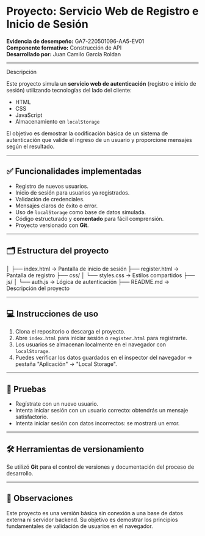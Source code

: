 # Proyecto: Servicio Web de Registro e Inicio de Sesión

**Evidencia de desempeño:** GA7-220501096-AA5-EV01  
**Componente formativo:** Construcción de API  
**Desarrollado por:** Juan Camilo García Roldan  

---

 Descripción

Este proyecto simula un **servicio web de autenticación** (registro e inicio de sesión) utilizando tecnologías del lado del cliente:

- HTML
- CSS
- JavaScript
- Almacenamiento en `localStorage`

El objetivo es demostrar la codificación básica de un sistema de autenticación que valide el ingreso de un usuario y proporcione mensajes según el resultado.

---

## ✅ Funcionalidades implementadas

- Registro de nuevos usuarios.
- Inicio de sesión para usuarios ya registrados.
- Validación de credenciales.
- Mensajes claros de éxito o error.
- Uso de `localStorage` como base de datos simulada.
- Código estructurado y **comentado** para fácil comprensión.
- Proyecto versionado con **Git**.

---

## 🗂️ Estructura del proyecto

│
├── index.html → Pantalla de inicio de sesión
├── register.html → Pantalla de registro
├── css/
│ └── styles.css → Estilos compartidos
├── js/
│ └── auth.js → Lógica de autenticación
├── README.md → Descripción del proyecto


---

## 💻 Instrucciones de uso

1. Clona el repositorio o descarga el proyecto.
2. Abre `index.html` para iniciar sesión o `register.html` para registrarte.
3. Los usuarios se almacenan localmente en el navegador con `localStorage`.
4. Puedes verificar los datos guardados en el inspector del navegador → pestaña "Aplicación" → "Local Storage".

---

## 🧪 Pruebas

- Regístrate con un nuevo usuario.
- Intenta iniciar sesión con un usuario correcto: obtendrás un mensaje satisfactorio.
- Intenta iniciar sesión con datos incorrectos: se mostrará un error.

---

## 🛠️ Herramientas de versionamiento

Se utilizó **Git** para el control de versiones y documentación del proceso de desarrollo.

---

## 📌 Observaciones

Este proyecto es una versión básica sin conexión a una base de datos externa ni servidor backend. Su objetivo es demostrar los principios fundamentales de validación de usuarios en el navegador.

